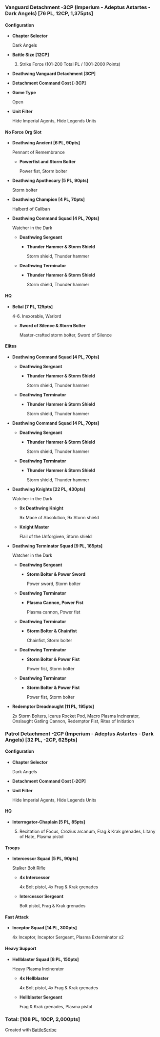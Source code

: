 
### Vanguard Detachment -3CP (Imperium - Adeptus Astartes - Dark Angels) [76 PL, 12CP, 1,375pts] ###

#### Configuration ####
* ****Chapter Selector****

    Dark Angels
* **Battle Size [12CP]**

    3. Strike Force (101-200 Total PL / 1001-2000 Points) 
* **Deathwing Vanguard Detachment [3CP]**
* **Detachment Command Cost [-3CP]**
* **Game Type**

    Open
* **Unit Filter**

    Hide Imperial Agents, Hide Legends Units

#### No Force Org Slot ####
* **Deathwing Ancient [6 PL, 90pts]**

    Pennant of Remembrance
    * **Powerfist and Storm Bolter**

        Power fist, Storm bolter
* **Deathwing Apothecary [5 PL, 90pts]**

    Storm bolter
* **Deathwing Champion [4 PL, 70pts]**

    Halberd of Caliban
* **Deathwing Command Squad [4 PL, 70pts]**

    Watcher in the Dark
    * **Deathwing Sergeant**
        * **Thunder Hammer & Storm Shield**

            Storm shield, Thunder hammer
    * **Deathwing Terminator**
        * **Thunder Hammer & Storm Shield**

            Storm shield, Thunder hammer

#### HQ ####
* **Belial [7 PL, 125pts]**

    4-6. Inexorable, Warlord
    * **Sword of Silence & Storm Bolter**

        Master-crafted storm bolter, Sword of Silence

#### Elites ####
* **Deathwing Command Squad [4 PL, 70pts]**
    * **Deathwing Sergeant**
        * **Thunder Hammer & Storm Shield**

            Storm shield, Thunder hammer
    * **Deathwing Terminator**
        * **Thunder Hammer & Storm Shield**

            Storm shield, Thunder hammer
* **Deathwing Command Squad [4 PL, 70pts]**
    * **Deathwing Sergeant**
        * **Thunder Hammer & Storm Shield**

            Storm shield, Thunder hammer
    * **Deathwing Terminator**
        * **Thunder Hammer & Storm Shield**

            Storm shield, Thunder hammer
* **Deathwing Knights [22 PL, 430pts]**

    Watcher in the Dark
    * **9x Deathwing Knight**

        9x Mace of Absolution, 9x Storm shield
    * **Knight Master**

        Flail of the Unforgiven, Storm shield
* **Deathwing Terminator Squad [9 PL, 165pts]**

    Watcher in the Dark
    * **Deathwing Sergeant**
        * **Storm Bolter & Power Sword**

            Power sword, Storm bolter
    * **Deathwing Terminator**
        * **Plasma Cannon, Power Fist**

            Plasma cannon, Power fist
    * **Deathwing Terminator**
        * **Storm Bolter & Chainfist**

            Chainfist, Storm bolter
    * **Deathwing Terminator**
        * **Storm Bolter & Power Fist**

            Power fist, Storm bolter
    * **Deathwing Terminator**
        * **Storm Bolter & Power Fist**

            Power fist, Storm bolter
* **Redemptor Dreadnought [11 PL, 195pts]**

    2x Storm Bolters, Icarus Rocket Pod, Macro Plasma Incinerator, Onslaught Gatling Cannon, Redemptor Fist, Rites of Initiation

### Patrol Detachment -2CP (Imperium - Adeptus Astartes - Dark Angels) [32 PL, -2CP, 625pts] ###

#### Configuration ####
* ****Chapter Selector****

    Dark Angels
* **Detachment Command Cost [-2CP]**
* **Unit Filter**

    Hide Imperial Agents, Hide Legends Units

#### HQ ####
* **Interrogator-Chaplain [5 PL, 85pts]**

    5. Recitation of Focus, Crozius arcanum, Frag & Krak grenades, Litany of Hate, Plasma pistol

#### Troops ####
* **Intercessor Squad [5 PL, 90pts]**

    Stalker Bolt Rifle
    * **4x Intercessor**

        4x Bolt pistol, 4x Frag & Krak grenades
    * **Intercessor Sergeant**

        Bolt pistol, Frag & Krak grenades

#### Fast Attack ####
* **Inceptor Squad [14 PL, 300pts]**

    4x Inceptor, Inceptor Sergeant, Plasma Exterminator x2

#### Heavy Support ####
* **Hellblaster Squad [8 PL, 150pts]**

    Heavy Plasma Incinerator
    * **4x Hellblaster**

        4x Bolt pistol, 4x Frag & Krak grenades
    * **Hellblaster Sergeant**

        Frag & Krak grenades, Plasma pistol

### Total: [108 PL, 10CP, 2,000pts] ###

Created with [BattleScribe](https://battlescribe.net)
